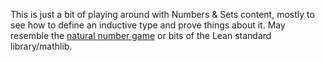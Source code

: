This is just a bit of playing around with Numbers & Sets content, mostly to see
how to define an inductive type and prove things about it. May resemble the
[natural number game](http://wwwf.imperial.ac.uk/~buzzard/xena/natural_number_game/)
or bits of the Lean standard library/mathlib.
